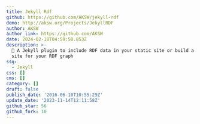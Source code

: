 ```yaml
---
title: Jekyll Rdf
github: https://github.com/AKSW/jekyll-rdf
demo: http://aksw.org/Projects/JekyllRDF
author: AKSW
author_link: https://github.com/AKSW
date: 2024-02-18T04:59:50.853Z
description: >-
  📃 A Jekyll plugin to include RDF data in your static site or build a complete
  site for your RDF graph
ssg:
  - Jekyll
css: []
cms: []
category: []
draft: false
publish_date: '2016-06-10T10:55:29Z'
update_date: '2023-11-14T12:11:58Z'
github_star: 56
github_fork: 10
---
```

